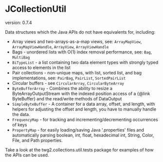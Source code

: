 JCollectionUtil
==============
version: 0.7.4

Data structures which the Java APIs do not have equivalents for, including:
* Array views and two-arrays-as-a-map views, see: `ArrayMapView`, `ArrayMapViewHandle`, `ArrayView`, `ArrayViewHandle`
* Bags - unordered lists with O(1) index removal performance, see: `Bag`, `MultiBag`
* `BiTypeList` - a list containing two data element types with strongly typed access to elements in the list
* Pair collections - non-unique maps, with list, sorted list, and bag implementations, see: `PairBag`, `PairList`, `SortedPairList`
* Circular buffers - see `CircularArray`, `CircularByteArray`
* `ByteBufferArray` - Combines the ability to resize a ByteArrayOutputStream with the indexed position access of a {@link ByteBuffer} and the read/write methods of DataOutput
* `SimpleByteBuffer` - A container for a data array, offset, and length, with helpers for adjusting the offset and length, you have to manually handle the data.
* `FrequencyMap` - for tracking and incrementing/decrementing occurrences of keys
* `PropertyMap` - for easily loading/saving Java '.properties' files and automatically parsing boolean, int, float, hexadecimal int, String, Color, File, and Path properties.

Take a look at the twg2.collections.util.tests package for examples of how the APIs can be used.
